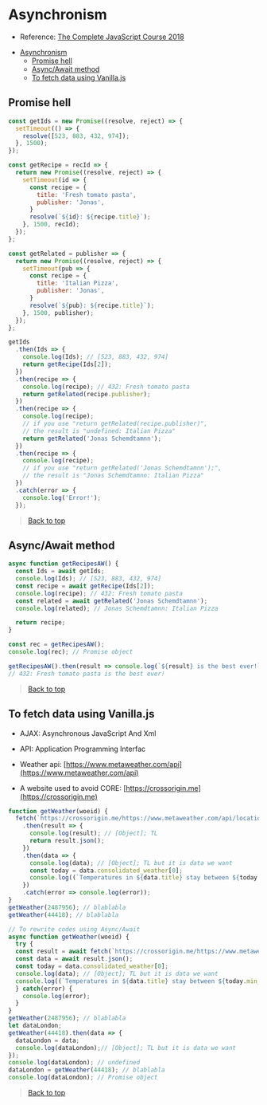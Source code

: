 # Asynchronism

- Reference: [The Complete JavaScript Course 2018](https://www.udemy.com/the-complete-javascript-course/)

<!-- TOC -->

- [Asynchronism](#asynchronism)
  - [Promise hell](#promise-hell)
  - [Async/Await method](#asyncawait-method)
  - [To fetch data using Vanilla.js](#to-fetch-data-using-vanillajs)

<!-- /TOC -->

## Promise hell

```js
const getIds = new Promise((resolve, reject) => {
  setTimeout(() => {
    resolve([523, 883, 432, 974]);
  }, 1500);
});

const getRecipe = recId => {
  return new Promise((resolve, reject) => {
    setTimeout(id => {
      const recipe = {
        title: 'Fresh tomato pasta',
        publisher: 'Jonas',
      }
      resolve(`${id}: ${recipe.title}`);
    }, 1500, recId);
  });
};

const getRelated = publisher => {
  return new Promise((resolve, reject) => {
    setTimeout(pub => {
      const recipe = {
        title: 'Italian Pizza',
        publisher: 'Jonas',
      }
      resolve(`${pub}: ${recipe.title}`);
    }, 1500, publisher);
  });
};

getIds
  .then(Ids => {
    console.log(Ids); // [523, 883, 432, 974]
    return getRecipe(Ids[2]);
  })
  .then(recipe => {
    console.log(recipe); // 432: Fresh tomato pasta
    return getRelated(recipe.publisher);
  })
  .then(recipe => {
    console.log(recipe);
    // if you use "return getRelated(recipe.publisher)",
    // the result is "undefined: Italian Pizza"
    return getRelated('Jonas Schemdtamnn');
  })
  .then(recipe => {
    console.log(recipe);
    // if you use "return getRelated('Jonas Schemdtamnn');",
    // the result is "Jonas Schemdtamnn: Italian Pizza"
  })
  .catch(error => {
    console.log('Error!');
  });
```

> [Back to top](#basic-javaScript-mechanism)

## Async/Await method

```js
async function getRecipesAW() {
  const Ids = await getIds;
  console.log(Ids); // [523, 883, 432, 974]
  const recipe = await getRecipe(Ids[2]);
  console.log(recipe); // 432: Fresh tomato pasta
  const related = await getRelated('Jonas Schemdtamnn');
  console.log(related); // Jonas Schemdtamnn: Italian Pizza

  return recipe;
}

const rec = getRecipesAW();
console.log(rec); // Promise object

getRecipesAW().then(result => console.log(`${result} is the best ever!`));
// 432: Fresh tomato pasta is the best ever!
```

> [Back to top](#basic-javaScript-mechanism)

## To fetch data using Vanilla.js

- AJAX: Asynchronous JavaScript And Xml

- API: Application Programming Interfac

- Weather api: [https://www.metaweather.com/api](https://www.metaweather.com/api)

- A website used to avoid CORE: [https://crossorigin.me](https://crossorigin.me)

```js
function getWeather(woeid) {
  fetch(`https://crossorigin.me/https://www.metaweather.com/api/location/${woeid}`)
    .then(result => {
      console.log(result); // [Object]; TL
      return result.json();
    })
    .then(data => {
      console.log(data); // [Object]; TL but it is data we want
      const today = data.consolidated_weather[0];
      console.log((`Temperatures in ${data.title} stay between ${today.min_temp} and ${today.max_temp}.`));
    })
    .catch(error => console.log(error));
}
getWeather(2487956); // blablabla
getWeather(44418); // blablabla

// To rewrite codes using Async/Await
async function getWeather(woeid) {
  try {
  const result = await fetch(`https://crossorigin.me/https://www.metaweather.com/api/location/${woeid}`);
  const data = await result.json();
  const today = data.consolidated_weather[0];
  console.log(data); // [Object]; TL but it is data we want
  console.log((`Temperatures in ${data.title} stay between ${today.min_temp} and ${today.max_temp}.`));
  } catch(error) {
    console.log(error);
  }
}
getWeather(2487956); // blablabla
let dataLondon;
getWeather(44418).then(data => {
  dataLondon = data;
  console.log(dataLondon);// [Object]; TL but it is data we want
});
console.log(dataLondon); // undefined
dataLondon = getWeather(44418); // blablabla
console.log(dataLondon); // Promise object
```

> [Back to top](#basic-javaScript-mechanism)
